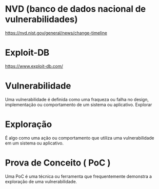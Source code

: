 # NVD (banco de dados nacional de vulnerabilidades)
https://nvd.nist.gov/general/news/change-timeline

# Exploit-DB
https://www.exploit-db.com/

# Vulnerabilidade	
Uma vulnerabilidade é definida como uma fraqueza ou falha no design, implementação ou comportamento de um sistema ou aplicativo.
Explorar	

# Exploração 
É algo como uma ação ou comportamento que utiliza uma vulnerabilidade em um sistema ou aplicativo.

# Prova de Conceito ( PoC )
Uma PoC é uma técnica ou ferramenta que frequentemente demonstra a exploração de uma vulnerabilidade.
